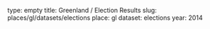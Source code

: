 type: empty
title: Greenland / Election Results
slug: places/gl/datasets/elections
place: gl
dataset: elections
year: 2014
